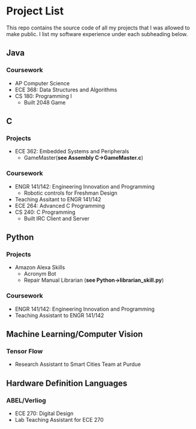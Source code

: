 # Project List

This repo contains the source code of all my projects that I was allowed to make public.  I list my software experience under each subheading below. 

## Java
### Coursework
- AP Computer Science
- ECE 368: Data Structures and Algorithms
- CS 180: Programming I
  - Built 2048 Game
## C
### Projects
- ECE 362: Embedded Systems and Peripherals
  - GameMaster(**see Assembly C->GameMaster.c**)
### Coursework
  - ENGR 141/142: Engineering Innovation and Programming
    - Robotic controls for Freshman Design
  - Teaching Assitant to ENGR 141/142
  - ECE 264: Advanced C Programming
  - CS 240: C Programming
    - Built IRC Client and Server
## Python
### Projects
- Amazon Alexa Skills
  - Acronym Bot
  - Repair Manual Librarian (**see Python->librarian_skill.py**)
### Coursework
- ENGR 141/142: Engineering Innovation and Programming
- Teaching Assistant to ENGR 141/142
## Machine Learning/Computer Vision
### Tensor Flow
- Research Assistant to Smart Cities Team at Purdue
## Hardware Definition Languages
### ABEL/Verliog
- ECE 270: Digital Design
- Lab Teaching Assistant for ECE 270

